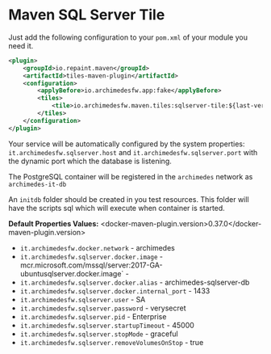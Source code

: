 # Maven SQL Server Tile

Just add the following configuration to your `pom.xml` of your module you need it.

```xml
<plugin>
    <groupId>io.repaint.maven</groupId>
    <artifactId>tiles-maven-plugin</artifactId>
    <configuration>
        <applyBefore>io.archimedesfw.app:fake</applyBefore>
        <tiles>
            <tile>io.archimedesfw.maven.tiles:sqlserver-tile:${last-version}</tile>
        </tiles>
    </configuration>
</plugin>
```

Your service will be automatically configured by the system properties: `it.archimedesfw.sqlserver.host` and `it.archimedesfw.sqlserver.port` with the dynamic port which the database is listening.

The PostgreSQL container will be registered in the `archimedes` network as `archimedes-it-db`

An  `initdb` folder should be created in you test resources. This folder will have the scripts sql which will execute when container is started.

**Default Properties Values:**
<docker-maven-plugin.version>0.37.0</docker-maven-plugin.version>

* `it.archimedesfw.docker.network` - archimedes
* `it.archimedesfw.sqlserver.docker.image` - mcr.microsoft.com/mssql/server:2017-GA-ubuntusqlserver.docker.image` - 
* `it.archimedesfw.sqlserver.docker.alias` - archimedes-sqlserver-db
* `it.archimedesfw.sqlserver.docker.internal_port` - 1433
* `it.archimedesfw.sqlserver.user` - SA
* `it.archimedesfw.sqlserver.password` - verysecret
* `it.archimedesfw.sqlserver.pid` - Enterprise 
* `it.archimedesfw.sqlserver.startupTimeout` - 45000
* `it.archimedesfw.sqlserver.stopMode` - graceful
* `it.archimedesfw.sqlserver.removeVolumesOnStop` - true